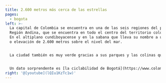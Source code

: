 ```yaml
---
title: 2.600 metros más cerca de las estrellas
pages:
  - bogota
left: >-
  La capital de Colombia se encuentra en una de las seis regiones del país, la
  Región Andina, que se encuentra en todo el centro del territorio colombiano.
  En el altiplano cundiboyacense y en la sabana que lleva su nombre a una altura
  o elevación de 2.600 metros sobre el nivel del mar.


  La ciudad también es muy verde gracias a sus parques y las colinas que se extienden a lo largo de su límite este, empequeñecidas por sus dos puntos más altos, Monserrate y Guadalupe. El paisaje que los bogotanos disfrutan a diario, el mar verde que conforma la cordillera de los Andes, elevándose hacia el este, sería casi imposible de encontrar en cualquier otra gran ciudad.


  Un dato sorprendente es [la ciclabilidad de Bogotá](https://www.colombia.co/en/colombia-travel/bogota-bike-friendly-city/). Más de 220 kilómetros de carriles bici facilitan los desplazamientos en bicicleta, y todos los domingos se prohíbe la circulación de coches en enormes calles dejando espacio para que los ciudadanos puedan ir en bicicleta, correr y patinar por la famosa Civlovia.
right: '@[youtube](lQIu1KzTc1w)'
---
```

